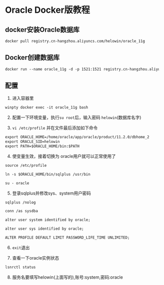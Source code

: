 # Oracle Docker版教程

## docker安装Oracle数据库

```dockerfile
docker pull registry.cn-hangzhou.aliyuncs.com/helowin/oracle_11g
```

## Docker创建数据库

```dockerfile
docker run --name oracle_11g -d -p 1521:1521 registry.cn-hangzhou.aliyuncs.com/helowin/oracle_11g
```
## 配置

1. 进入容器里

```dockerfile
winpty docker exec -it oracle_11g bash
```

2. 配置一下环境变量，执行`su root`后，输入密码 `helowin`(数据库名字)

3. `vi /etc/profile` 并在文件最后添加如下命令

```dockerfile
export ORACLE_HOME=/home/oracle/app/oracle/product/11.2.0/dbhome_2
export ORACLE_SID=helowin
export PATH=$ORACLE_HOME/bin:$PATH
```

4. 使变量生效，接着切换为 oracle用户就可以正常使用了

```dockerfile
source /etc/profile

ln -s $ORACLE_HOME/bin/sqlplus /usr/bin

su - oracle

```

5. 登录sqlplus并修改sys、system用户密码

```dockerfile
sqlplus /nolog

conn /as sysdba

alter user system identified by oracle;

alter user sys identified by oracle;

ALTER PROFILE DEFAULT LIMIT PASSWORD_LIFE_TIME UNLIMITED;

```

6. `exit`退出

7. 查看一下oracle实例状态

```dockerfile
lsnrctl status
```

8. 服务名要填写helowin(上面写的),账号:system,密码:oracle

